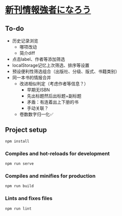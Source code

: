 # [新刊情報強者になろう](https://aeroblast.github.io/book_release_info/)


## To-do
+ 历史记录浏览
  - 哪项改动
  - 简介diff
+ 点击label、作者等添加筛选
+ localStorage记忆上次筛选、排序等设置
+ 预设便利性筛选组合（出版社、分级、版式、书籍类别）
+ 同一本书的情报合并
  - 改进相似判定（考虑作者等信息？）
     + 早期无ISBN
     + 先出标题然后出标题+副标题
     + 矛盾：有连着出上下册的书
     + 手动关联？
  - 卷数数字归一化✅

## Project setup
```
npm install
```

### Compiles and hot-reloads for development
```
npm run serve
```

### Compiles and minifies for production
```
npm run build
```

### Lints and fixes files
```
npm run lint
```
